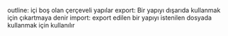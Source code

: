 outline: içi boş olan çerçeveli yapılar
export: Bir yapıyı dışarıda kullanmak için çıkartmaya denir
import: export edilen bir yapıyı istenilen dosyada kullanmak için kullanılır